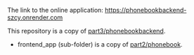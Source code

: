 The link to the online application: https://phonebookbackend-szcy.onrender.com

This repository is a copy of [part3/phonebookbackend](https://github.com/ziirou/fullstackopen/tree/main/part3/phonebookbackend).
  - frontend_app (sub-folder) is a copy of [part2/phonebook](https://github.com/ziirou/fullstackopen/tree/main/part2/phonebook/).
